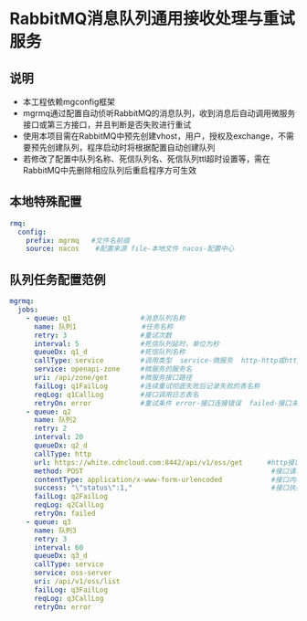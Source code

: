 # RabbitMQ消息队列通用接收处理与重试服务

## 说明
- 本工程依赖mgconfig框架
- mgrmq通过配置自动侦听RabbitMQ的消息队列，收到消息后自动调用微服务接口或第三方接口，并且判断是否失败进行重试
- 使用本项目需在RabbitMQ中预先创建vhost，用户，授权及exchange，不需要预先创建队列，程序启动时将根据配置自动创建队列
- 若修改了配置中队列名称、死信队列名、死信队列ttl超时设置等，需在RabbitMQ中先删除相应队列后重启程序方可生效

## 本地特殊配置

```yaml
rmq:
  config:
    prefix: mgrmq   #文件名前缀
    source: nacos    #配置来源 file-本地文件 nacos-配置中心
```

## 队列任务配置范例

```yaml
mgrmq:
  jobs:
    - queue: q1                 #消息队列名称
      name: 队列1                #任务名称
      retry: 3                  #重试次数
      interval: 5               #死信队列延时，单位为秒
      queueDx: q1_d             #死信队列名称
      callType: service         #调用类型  service-微服务  http-http或https接口调用
      service: openapi-zone     #微服务的服务名
      uri: /api/zone/get        #微服务接口路径
      failLog: q1FailLog        #连续重试彻底失败后记录失败的表名称
      reqLog: q1CallLog         #接口调用日志表名
      retryOn: error            #重试条件 error-接口连接错误  failed-接口未返回成功标志
    - queue: q2
      name: 队列2
      retry: 2
      interval: 20
      queueDx: q2_d
      callType: http
      url: https://white.cdncloud.com:8442/api/v1/oss/get      #http接口完整地址
      method: POST                                              #接口请求方法 GET/POST
      contentType: application/x-www-form-urlencoded            #接口内容类型，支持application/x-www-form-urlencoded与application/json两种
      success: "\"status\":1,"                                  #接口执行成功标识
      failLog: q2FailLog
      reqLog: q2CallLog
      retryOn: failed
    - queue: q3
      name: 队列3
      retry: 3
      interval: 60
      queueDx: q3_d
      callType: service
      service: oss-server
      uri: /api/v1/oss/list
      failLog: q3FailLog
      reqLog: q3CallLog
      retryOn: error
```